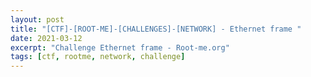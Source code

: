 ```yaml
---
layout: post
title: "[CTF]-[ROOT-ME]-[CHALLENGES]-[NETWORK] - Ethernet frame "
date: 2021-03-12
excerpt: "Challenge Ethernet frame - Root-me.org"
tags: [ctf, rootme, network, challenge]
---
```

